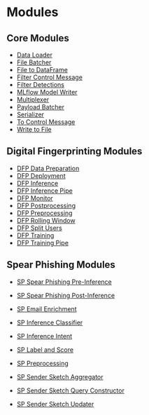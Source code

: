 <!--
SPDX-FileCopyrightText: Copyright (c) 2022-2023, NVIDIA CORPORATION & AFFILIATES. All rights reserved.
SPDX-License-Identifier: Apache-2.0

Licensed under the Apache License, Version 2.0 (the "License");
you may not use this file except in compliance with the License.
You may obtain a copy of the License at

http://www.apache.org/licenses/LICENSE-2.0

Unless required by applicable law or agreed to in writing, software
distributed under the License is distributed on an "AS IS" BASIS,
WITHOUT WARRANTIES OR CONDITIONS OF ANY KIND, either express or implied.
See the License for the specific language governing permissions and
limitations under the License.
-->

# Modules

## Core Modules

- [Data Loader](./core/data_loader.md)
- [File Batcher](./core/file_batcher.md)
- [File to DataFrame](./core/file_to_df.md)
- [Filter Control Message](./core/filter_control_message.md)
- [Filter Detections](./core/filter_detections.md)
- [MLflow Model Writer](./core/mlflow_model_writer.md)
- [Multiplexer](./core/multiplexer.md)
- [Payload Batcher](./core/payload_batcher.md)
- [Serializer](./core/serializer.md)
- [To Control Message](./core/to_control_message.md)
- [Write to File](./core/write_to_file.md)

## Digital Fingerprinting Modules

- [DFP Data Preparation](./examples/digital_fingerprinting/dfp_data_prep.md)
- [DFP Deployment](./examples/digital_fingerprinting/dfp_deployment.md)
- [DFP Inference](./examples/digital_fingerprinting/dfp_inference.md)
- [DFP Inference Pipe](./examples/digital_fingerprinting/dfp_inference_pipe.md)
- [DFP Monitor](./examples/digital_fingerprinting/dfp_monitor.md)
- [DFP Postprocessing](./examples/digital_fingerprinting/dfp_postprocessing.md)
- [DFP Preprocessing](./examples/digital_fingerprinting/dfp_preproc.md)
- [DFP Rolling Window](./examples/digital_fingerprinting/dfp_rolling_window.md)
- [DFP Split Users](./examples/digital_fingerprinting/dfp_split_users.md)
- [DFP Training](./examples/digital_fingerprinting/dfp_training.md)
- [DFP Training Pipe](./examples/digital_fingerprinting/dfp_training_pipe.md)

## Spear Phishing Modules

- [SP Spear Phishing Pre-Inference](./examples/spear_phishing/sp_spear_phishing_pre_inference.md)
- [SP Spear Phishing Post-Inference](./examples/spear_phishing/sp_spear_phishing_post_inference.md)

- [SP Email Enrichment](./examples/spear_phishing/sp_email_enrichemnt.md)
- [SP Inference Classifier](./examples/spear_phishing/sp_inference_sp_classifier.md)
- [SP Inference Intent](./examples/spear_phishing/sp_inference_intent.md)
- [SP Label and Score](./examples/spear_phishing/sp_label_and_score.md)
- [SP Preprocessing](./examples/spear_phishing/sp_preprocessing.md)
- [SP Sender Sketch Aggregator](./examples/spear_phishing/sp_sender_sketch_aggregator.md)
- [SP Sender Sketch Query Constructor](./examples/spear_phishing/sp_sender_sketch_query_constructor.md)
- [SP Sender Sketch Updater](./examples/spear_phishing/sp_sender_sketch_update.md)
